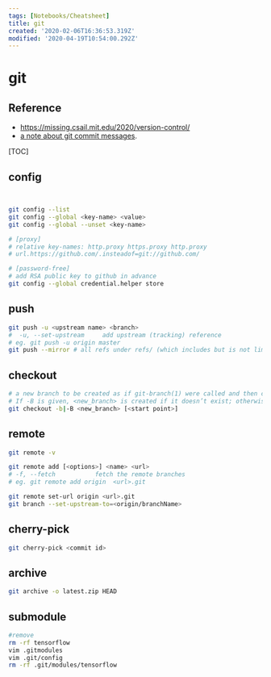 ```yaml
---
tags: [Notebooks/Cheatsheet]
title: git
created: '2020-02-06T16:36:53.319Z'
modified: '2020-04-19T10:54:00.292Z'
---
```


# git

## Reference

- https://missing.csail.mit.edu/2020/version-control/
- [a note about git commit messages](https://tbaggery.com/2008/04/19/a-note-about-git-commit-messages.html).

[TOC]

## config

```bash


git config --list
git config --global <key-name> <value>
git config --global --unset <key-name>

# [proxy]
# relative key-names: http.proxy https.proxy http.proxy
# url.https://github.com/.insteadof=git://github.com/

# [password-free]
# add RSA public key to github in advance
git config --global credential.helper store
```

## push

```bash
git push -u <upstream name> <branch>
#  -u, --set-upstream     add upstream (tracking) reference
# eg. git push -u origin master
git push --mirror # all refs under refs/ (which includes but is not limited to refs/heads/, refs/remotes/, and refs/tags/) be mirrored to the remote repository.
```

## checkout
```bash
# a new branch to be created as if git-branch(1) were called and then checked out.
# If -B is given, <new_branch> is created if it doesn’t exist; otherwise, it is reset.
git checkout -b|-B <new_branch> [<start point>]  
```

## remote
```bash
git remote -v

git remote add [<options>] <name> <url>
# -f, --fetch           fetch the remote branches
# eg. git remote add origin  <url>.git

git remote set-url origin <url>.git
git branch --set-upstream-to=<origin/branchName>

```

## cherry-pick

```bash
git cherry-pick <commit id>
```

## archive

```bash
git archive -o latest.zip HEAD
```

## submodule

```bash
#remove
rm -rf tensorflow 
vim .gitmodules
vim .git/config
rm -rf .git/modules/tensorflow
```







